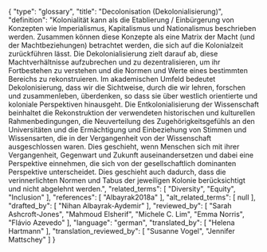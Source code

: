 {
    "type": "glossary",
    "title": "Decolonisation (Dekolonialisierung)",
    "definition": "Kolonialität kann als die Etablierung / Einbürgerung von Konzepten wie Imperialismus, Kapitalismus und Nationalismus beschrieben werden. Zusammen können diese Konzepte als eine Matrix der Macht (und der Machtbeziehungen) betrachtet werden, die sich auf die Kolonialzeit zurückführen lässt. Die Dekolonialisierung zielt darauf ab, diese Machtverhältnisse aufzubrechen und zu dezentralisieren, um ihr Fortbestehen zu verstehen und die Normen und Werte eines bestimmten Bereichs zu rekonstruieren. Im akademischen Umfeld bedeutet Dekolonisierung, dass wir die Sichtweise, durch die wir lehren, forschen und zusammenleben, überdenken, so dass sie über westlich orientierte und koloniale Perspektiven hinausgeht. Die Entkolonialisierung der Wissenschaft beinhaltet die Rekonstruktion der verwendeten historischen und kulturellen Rahmenbedingungen, die Neuverteilung des Zugehörigkeitsgefühls an den Universitäten und die Ermächtigung und Einbeziehung von Stimmen und Wissensarten, die in der Vergangenheit von der Wissenschaft ausgeschlossen waren. Dies geschieht, wenn Menschen sich mit ihrer Vergangenheit, Gegenwart und Zukunft auseinandersetzen und dabei eine Perspektive einnehmen, die sich von der gesellschaftlich dominanten Perspektive unterscheidet. Dies geschieht auch dadurch, dass die verinnerlichten Normen und Tabus der jeweiligen Kolonie berücksichtigt und nicht abgelehnt werden.",
    "related_terms": [
        "Diversity",
        "Equity",
        "Inclusion"
    ],
    "references": [
        "Albayrak2018a"
    ],
    "alt_related_terms": [
        null
    ],
    "drafted_by": [
        "Nihan Albayrak-Aydemir"
    ],
    "reviewed_by": [
        "Sarah Ashcroft-Jones",
        "Mahmoud Elsherif",
        "Michele C. Lim",
        "Emma Norris",
        "Flávio Azevedo"
    ],
    "language": "german",
    "translated_by": [
        "Helena Hartmann"
    ],
    "translation_reviewed_by": [
        "Susanne Vogel",
        "Jennifer Mattschey"
    ]
}